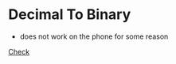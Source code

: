 # Decimal To Binary
- does not work on the phone for some reason

[Check](https://wasixxd.github.io/App-Ideas/Dec2Bin/index.html)
